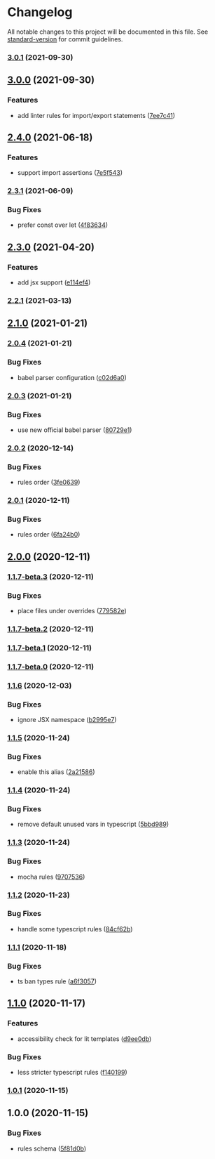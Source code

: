 # Changelog

All notable changes to this project will be documented in this file. See [standard-version](https://github.com/conventional-changelog/standard-version) for commit guidelines.

### [3.0.1](https://github.com/chialab/eslint-config/compare/v3.0.0...v3.0.1) (2021-09-30)

## [3.0.0](https://github.com/chialab/eslint-config/compare/v2.4.0...v3.0.0) (2021-09-30)


### Features

* add linter rules for import/export statements ([7ee7c41](https://github.com/chialab/eslint-config/commit/7ee7c4186a41b7ffbd14e6ebb9756160971d7d9a))

## [2.4.0](https://github.com/chialab/eslint-config/compare/v2.3.1...v2.4.0) (2021-06-18)


### Features

* support import assertions ([7e5f543](https://github.com/chialab/eslint-config/commit/7e5f5437c044014370454408563f83b1bf540987))

### [2.3.1](https://github.com/chialab/eslint-config/compare/v2.3.0...v2.3.1) (2021-06-09)


### Bug Fixes

* prefer const over let ([4f83634](https://github.com/chialab/eslint-config/commit/4f83634751013af2b335ab4aeee6db7644cece3d))

## [2.3.0](https://github.com/chialab/eslint-config/compare/v2.2.1...v2.3.0) (2021-04-20)


### Features

* add jsx support ([e114ef4](https://github.com/chialab/eslint-config/commit/e114ef46e986d5c9bee4dc912d5e181adbf309d7))

### [2.2.1](https://github.com/chialab/eslint-config/compare/v2.2.0...v2.2.1) (2021-03-13)

## [2.1.0](https://github.com/chialab/eslint-config/compare/v2.0.4...v2.1.0) (2021-01-21)

### [2.0.4](https://github.com/chialab/eslint-config/compare/v2.0.3...v2.0.4) (2021-01-21)


### Bug Fixes

* babel parser configuration ([c02d6a0](https://github.com/chialab/eslint-config/commit/c02d6a01cb5d9896e68d3df1b37f6377477d73cf))

### [2.0.3](https://github.com/chialab/eslint-config/compare/v2.0.2...v2.0.3) (2021-01-21)


### Bug Fixes

* use new official babel parser ([80729e1](https://github.com/chialab/eslint-config/commit/80729e161aed3437a6a1d02b98984de6e5dce931))

### [2.0.2](https://github.com/chialab/eslint-config/compare/v2.0.1...v2.0.2) (2020-12-14)


### Bug Fixes

* rules order ([3fe0639](https://github.com/chialab/eslint-config/commit/3fe063990730a0419a40a62cbf11b5e03598a56e))

### [2.0.1](https://github.com/chialab/eslint-config/compare/v2.0.0...v2.0.1) (2020-12-11)


### Bug Fixes

* rules order ([6fa24b0](https://github.com/chialab/eslint-config/commit/6fa24b07f3edf0daad31301cc4f6cb6f87d86879))

## [2.0.0](https://github.com/chialab/eslint-config/compare/v1.1.7-beta.3...v2.0.0) (2020-12-11)

### [1.1.7-beta.3](https://github.com/chialab/eslint-config/compare/v1.1.7-beta.2...v1.1.7-beta.3) (2020-12-11)


### Bug Fixes

* place files under overrides ([779582e](https://github.com/chialab/eslint-config/commit/779582e3cf9dc4b3f86d5295c27e61a3be78b06d))

### [1.1.7-beta.2](https://github.com/chialab/eslint-config/compare/v1.1.7-beta.1...v1.1.7-beta.2) (2020-12-11)

### [1.1.7-beta.1](https://github.com/chialab/eslint-config/compare/v1.1.7-beta.0...v1.1.7-beta.1) (2020-12-11)

### [1.1.7-beta.0](https://github.com/chialab/eslint-config/compare/v1.1.6...v1.1.7-beta.0) (2020-12-11)

### [1.1.6](https://github.com/chialab/eslint-config/compare/v1.1.5...v1.1.6) (2020-12-03)


### Bug Fixes

* ignore JSX namespace ([b2995e7](https://github.com/chialab/eslint-config/commit/b2995e73868c25d7f884407327a7b3de9daa8cb0))

### [1.1.5](https://github.com/chialab/eslint-config/compare/v1.1.4...v1.1.5) (2020-11-24)


### Bug Fixes

* enable this alias ([2a21586](https://github.com/chialab/eslint-config/commit/2a2158648c28e4e2712b24d648e00f4759f96f44))

### [1.1.4](https://github.com/chialab/eslint-config/compare/v1.1.3...v1.1.4) (2020-11-24)


### Bug Fixes

* remove default unused vars in typescript ([5bbd989](https://github.com/chialab/eslint-config/commit/5bbd9890d0008d27fc665f6c76f5fef4dae869b7))

### [1.1.3](https://github.com/chialab/eslint-config/compare/v1.1.2...v1.1.3) (2020-11-24)


### Bug Fixes

* mocha rules ([9707536](https://github.com/chialab/eslint-config/commit/9707536686081832ad9b917ff1a725bde4a246b2))

### [1.1.2](https://github.com/chialab/eslint-config/compare/v1.1.1...v1.1.2) (2020-11-23)


### Bug Fixes

* handle some typescript rules ([84cf62b](https://github.com/chialab/eslint-config/commit/84cf62b1903eec2384106f0f09af14114802a2a7))

### [1.1.1](https://github.com/chialab/eslint-config/compare/v1.1.0...v1.1.1) (2020-11-18)


### Bug Fixes

* ts ban types rule ([a6f3057](https://github.com/chialab/eslint-config/commit/a6f30578020e1675e48693a1f8e3864f0ac767df))

## [1.1.0](https://github.com/chialab/eslint-config/compare/v1.0.1...v1.1.0) (2020-11-17)


### Features

* accessibility check for lit templates ([d9ee0db](https://github.com/chialab/eslint-config/commit/d9ee0db6926c9fee4ea05fbe83359a472faced82))


### Bug Fixes

* less stricter typescript rules ([f140199](https://github.com/chialab/eslint-config/commit/f1401999e3da7054ab661d08333edd97d42ddea4))

### [1.0.1](https://github.com/chialab/eslint-config/compare/v1.0.0...v1.0.1) (2020-11-15)

## 1.0.0 (2020-11-15)


### Bug Fixes

* rules schema ([5f81d0b](https://github.com/chialab/eslint-config/commit/5f81d0b36785f00fe34d9cc4f7e60c186cfea44b))
